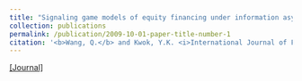 ```yaml
---
title: "Signaling game models of equity financing under information asymmetry and finite project life"
collection: publications
permalink: /publication/2009-10-01-paper-title-number-1
citation: '<b>Wang, Q.</b> and Kwok, Y.K. <i>International Journal of Financial Engineering.</i> <b>6</b>(1), 1950002.'
---
```

[[Journal]](https://www.worldscientific.com/doi/10.1142/S2424786319500026)
